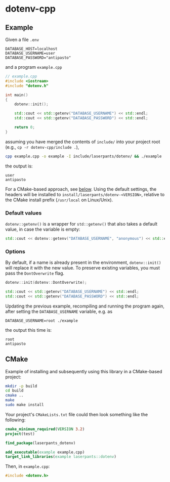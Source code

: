 # dotenv-cpp

## Example

Given a file `.env`

```shell
DATABASE_HOST=localhost
DATABASE_USERNAME=user
DATABASE_PASSWORD="antipasto"
```

and a program `example.cpp`

```cpp
// example.cpp
#include <iostream>
#include "dotenv.h"

int main()
{
    dotenv::init();

    std::cout << std::getenv("DATABASE_USERNAME") << std::endl;
    std::cout << std::getenv("DATABASE_PASSWORD") << std::endl;

    return 0;
}
```

assuming you have merged the contents of `include/` into your project root (e.g., `cp -r dotenv-cpp/include .`),

```bash
cpp example.cpp -o example -I include/laserpants/dotenv/ && ./example
```

the output is:

```
user
antipasto
```

For a CMake-based approach, see [below](#CMake). Using the default settings, the headers will be installed to `install/laserpants/dotenv-<VERSION>`, relative to the CMake install prefix (`/usr/local` on Linux/Unix).

### Default values

`dotenv::getenv()` is a wrapper for `std::getenv()` that also takes a default value, in case the variable is empty:

```cpp
std::cout << dotenv::getenv("DATABASE_USERNAME", "anonymous") << std::endl;
```

### Options

By default, if a name is already present in the environment, `dotenv::init()` will replace it with the new value. To preserve existing variables, you must pass the `DontOverwrite` flag.

```cpp
dotenv::init(dotenv::DontOverwrite);

std::cout << std::getenv("DATABASE_USERNAME") << std::endl;
std::cout << std::getenv("DATABASE_PASSWORD") << std::endl;
```

Updating the previous example, recompiling and running the program again, after setting the `DATABASE_USERNAME` variable, e.g. as

```
DATABASE_USERNAME=root ./example
```

the output this time is:

```
root
antipasto
```

## CMake

Example of installing and subsequently using this library in a CMake-based project:

```bash
mkdir -p build
cd build
cmake ..
make
sudo make install
```

Your project's `CMakeLists.txt` file could then look something like the following:

```cmake
cmake_minimum_required(VERSION 3.2)
project(test)

find_package(laserpants_dotenv)

add_executable(example example.cpp)
target_link_libraries(example laserpants::dotenv)
```

Then, in `example.cpp`:

```cpp
#include <dotenv.h>
```
